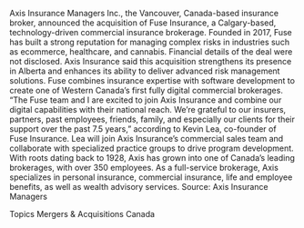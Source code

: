 Axis Insurance Managers Inc., the Vancouver, Canada-based insurance broker, announced the acquisition of Fuse Insurance, a Calgary-based, technology-driven commercial insurance brokerage.
Founded in 2017, Fuse has built a strong reputation for managing complex risks in industries such as ecommerce, healthcare, and cannabis.
Financial details of the deal were not disclosed.
Axis Insurance said this acquisition strengthens its presence in Alberta and enhances its ability to deliver advanced risk management solutions. Fuse combines insurance expertise with software development to create one of Western Canada’s first fully digital commercial brokerages.
“The Fuse team and I are excited to join Axis Insurance and combine our digital capabilities with their national reach. We’re grateful to our insurers, partners, past employees, friends, family, and especially our clients for their support over the past 7.5 years,” according to Kevin Lea, co-founder of Fuse Insurance.
Lea will join Axis Insurance’s commercial sales team and collaborate with specialized practice groups to drive program development.
With roots dating back to 1928, Axis has grown into one of Canada’s leading brokerages, with over 350 employees. As a full-service brokerage, Axis specializes in personal insurance, commercial insurance, life and employee benefits, as well as wealth advisory services.
Source: Axis Insurance Managers

Topics
Mergers & Acquisitions
Canada
